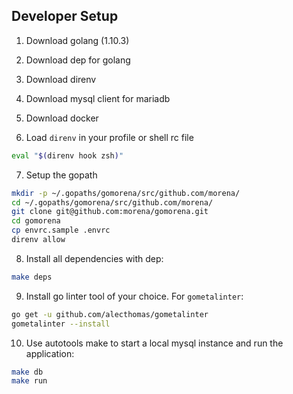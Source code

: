 ## Developer Setup

1. Download golang (1.10.3)

2. Download dep for golang

3. Download direnv

4. Download mysql client for mariadb

5. Download docker

6. Load `direnv` in your profile or shell rc file

```sh
eval "$(direnv hook zsh)"
```

7. Setup the gopath

```sh
mkdir -p ~/.gopaths/gomorena/src/github.com/morena/
cd ~/.gopaths/gomorena/src/github.com/morena/
git clone git@github.com:morena/gomorena.git
cd gomorena
cp envrc.sample .envrc
direnv allow
```

8. Install all dependencies with dep:

```sh
make deps
```

9. Install go linter tool of your choice. For `gometalinter`:

```sh
go get -u github.com/alecthomas/gometalinter
gometalinter --install
```

10. Use autotools make to start a local mysql instance and run the application:

```sh
make db
make run
```
